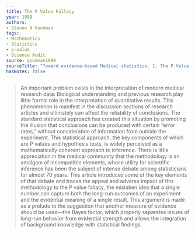 ```yaml
---
title: The P Value Fallacy
year: 1999
authors:
- Steven N Goodman
tags:
- Mathematics
- Statistics
- p-value
- Science Audit
source: goodman1999
sourceTitle: "Toward evidence-based Medical statistics. 1: The P Value Fallacy"
hasNotes: false
---
```


> An important problem exists in the interpretation of modern medical research data:
>   Biological understanding and previous research play little formal role
>   in the interpretation of quantitative results.
> This phenomenon is manifest in the discussion sections of research articles
>   and ultimately can affect the reliability of conclusions.
> The standard statistical approach has created this situation by promoting the illusion that conclusions
>   can be produced with certain “error rates,” without consideration of information from outside the experiment.
> This statistical approach, the key components of which are P values and hypothesis tests,
>   is widely perceived as a mathematically coherent approach to inference.
> There is little appreciation in the medical community that the methodology is an amalgam of incompatible elements,
>   whose utility for scientific inference has been
>   the subject of intense debate among statisticians for almost 70 years.
> This article introduces some of the key elements of that debate
>   and traces the appeal and adverse impact of this methodology to the P value fallacy,
>   the mistaken idea that a single number can capture both the long-run outcomes of an experiment
>   and the evidential meaning of a single result.
> This argument is made as a prelude to the suggestion that another measure of evidence should be used—the Bayes factor,
>   which properly separates issues of long-run behavior from evidential strength
>   and allows the integration of background knowledge with statistical findings.
